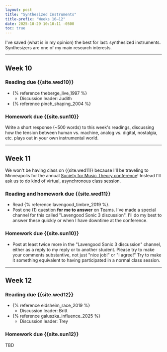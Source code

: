 ```yaml
---
layout: post
title: "Synthesized Instruments"
title-prefix: "Weeks 10–12"
date: 2025-10-29 10:10:11 -0500
toc: true
---
```


I've saved (what is in my opinion) the best for last: synthesized instruments. Synthesizers are one of my main research interests.

---

## Week 10

### Reading due {{site.wed10}}

-   {% reference theberge_live_1997 %}
    -   Discussion leader: Judith
-   {% reference pinch_shaping_2004 %}

### Homework due {{site.sun10}}

Write a short response (~500 words) to this week's readings, discussing how the tension between human vs. machine, analog vs. digital, nostalgia, etc. plays out in your own instrumental world.

---

## Week 11

We won't be having class on {{site.wed11}} because I'll be traveling to Minneapolis for the annual [Society for Music Theory conference](https://minneapolis2025.ams-smt.org)! Instead I'll ask us to do kind of virtual, asynchronous class session.

### Reading and homework due {{site.wed11}}

-   Read {% reference lavengood_timbre_2019 %}.
-   Post one (1) question **for me to answer** on Teams. I've made a special channel for this called "Lavengood Sonic 3 discussion". I'll do my best to answer these quickly or when I have downtime at the conference.

### Homework due {{site.sun10}}

-   Post at least twice more in the "Lavengood Sonic 3 discussion" channel, either as a reply to my reply or to another student. Please try to make your comments substantive, not just "nice job!" or "I agree!" Try to make it something equivalent to having participated in a normal class session.

---

## Week 12

### Reading due {{site.wed12}}

-   {% reference eidsheim_race_2019 %}
    -   Discussion leader: Britt
-   {% reference galuszka_influence_2025 %}
    -   Discussion leader: Trey

### Homework due {{site.sun12}}

TBD
